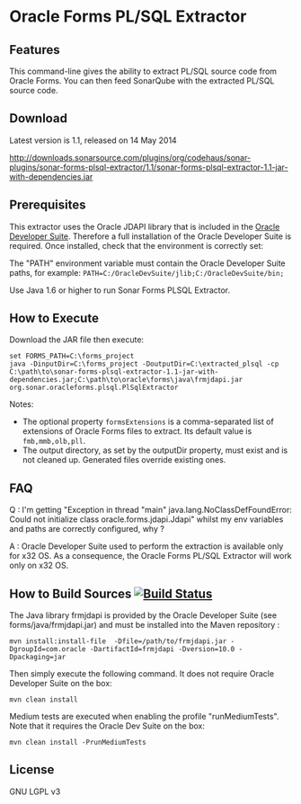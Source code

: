 Oracle Forms PL/SQL Extractor
=============================

Features
--------
This command-line gives the ability to extract PL/SQL source code from Oracle Forms. You can then feed SonarQube with the extracted PL/SQL source code.

Download
--------

Latest version is 1.1, released on 14 May 2014

http://downloads.sonarsource.com/plugins/org/codehaus/sonar-plugins/sonar-forms-plsql-extractor/1.1/sonar-forms-plsql-extractor-1.1-jar-with-dependencies.jar

Prerequisites
-------------
This extractor uses the Oracle JDAPI library that is included in the [Oracle Developer Suite](http://www.oracle.com/technetwork/developer-tools/developer-suite/downloads/index.html). Therefore a full installation of the Oracle Developer Suite is required. Once installed, check that the environment is correctly set:

The "PATH" environment variable must contain the Oracle Developer Suite paths, for example: ```PATH=C:/OracleDevSuite/jlib;C:/OracleDevSuite/bin;```

Use Java 1.6 or higher to run Sonar Forms PLSQL Extractor.

How to Execute
--------------
Download the JAR file then execute:

```
set FORMS_PATH=C:\forms_project
java -DinputDir=C:\forms_project -DoutputDir=C:\extracted_plsql -cp C:\path\to\sonar-forms-plsql-extractor-1.1-jar-with-dependencies.jar;C:\path\to\oracle\forms\java\frmjdapi.jar org.sonar.oracleforms.plsql.PlSqlExtractor
```

Notes:
* The optional property ```formsExtensions``` is a comma-separated list of extensions of Oracle Forms files to extract. Its default value is ```fmb,mmb,olb,pll```.
* The output directory, as set by the outputDir property, must exist and is not cleaned up. Generated files override existing ones.

FAQ
---

Q : I'm getting "Exception in thread "main" java.lang.NoClassDefFoundError: Could not initialize class oracle.forms.jdapi.Jdapi" whilst my env variables and paths are correctly configured, why ?

A :  Oracle Developer Suite used to perform the extraction is available only for x32 OS. As a consequence, the Oracle Forms PL/SQL Extractor will work only on x32 OS.

How to Build Sources [![Build Status](https://travis-ci.org/SonarSource/sonar-forms-plsql-extractor.svg?branch=master)](https://travis-ci.org/SonarCommunity/sonar-forms-plsql-extractor)
--------------------

The Java library frmjdapi is provided by the Oracle Developer Suite (see forms/java/frmjdapi.jar) and must be installed into the Maven repository :

```
mvn install:install-file  -Dfile=/path/to/frmjdapi.jar -DgroupId=com.oracle -DartifactId=frmjdapi -Dversion=10.0 -Dpackaging=jar
```

Then simply execute the following command. It does not require Oracle Developer Suite on the box:

```
mvn clean install
```

Medium tests are executed when enabling the profile "runMediumTests". Note that it requires the Oracle Dev Suite on the box:

```
mvn clean install -PrunMediumTests
```

License
-------

GNU LGPL v3
